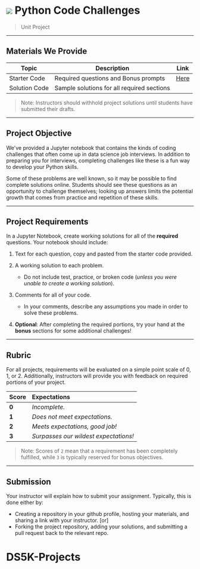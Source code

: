# ![](https://ga-dash.s3.amazonaws.com/production/assets/logo-9f88ae6c9c3871690e33280fcf557f33.png) Python Code Challenges

> Unit Project

---

## Materials We Provide

| Topic | Description | Link |
| --- | --- | --- |
| Starter Code | Required questions and Bonus prompts | [Here](./Project-1-CC.ipynb) |
| Solution Code | Sample solutions for all required sections |  |

> Note: Instructors should withhold project solutions until students have submitted their drafts. 


---

## Project Objective

We've provided a Jupyter notebook that contains the kinds of coding challenges that often come up in data science job interviews. In addition to preparing you for interviews, completing challenges like these is a fun way to develop your Python skills.

Some of these problems are well known, so it may be possible to find complete solutions online. Students should see these questions as an opportunity to challenge themselves; looking up answers limits the potential growth that comes from practice and repetition of these skills.

---

## Project Requirements

In a Jupyter Notebook, create working solutions for all of the **required** questions. Your notebook should include:

1. Text for each question, copy and pasted from the starter code provided.
2. A working solution to each problem.
   - Do not include test, practice, or broken code (*unless you were unable to create a working solution*).
3. Comments for all of your code.
   - In your comments, describe any assumptions you made in order to solve these problems.

4. **Optional**: After completing the required portions, try your hand at the **bonus** sections for some additional challenges!

---

## Rubric

For all projects, requirements will be evaluated on a simple point scale of 0, 1, or 2. Additionally, instructors will provide you with feedback on required portions of your project.

Score | Expectations
:--- | :---
**0** | _Incomplete._
**1** | _Does not meet expectations._
**2** | _Meets expectations, good job!_
**3** | _Surpasses our wildest expectations!_

> Note: Scores of `2` mean that a requirement has been completely fulfilled, while `3` is typically reserved for bonus objectives.


---

## Submission

Your instructor will explain how to submit your assignment. Typically, this is done either by:

- Creating a repository in your github profile, hosting your materials, and sharing a link with your instructor.
[or]
- Forking the project repository, adding your solutions, and submitting a pull request back to the relevant repo.
# DS5K-Projects
